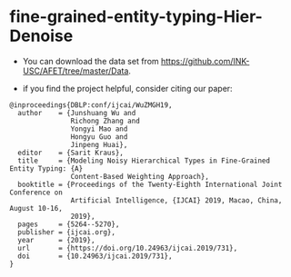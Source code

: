 # fine-grained-entity-typing-Hier-Denoise

- You can download the data set from https://github.com/INK-USC/AFET/tree/master/Data.

- if you find the project helpful, consider citing our paper:

```
@inproceedings{DBLP:conf/ijcai/WuZMGH19,
  author    = {Junshuang Wu and
               Richong Zhang and
               Yongyi Mao and
               Hongyu Guo and
               Jinpeng Huai},
  editor    = {Sarit Kraus},
  title     = {Modeling Noisy Hierarchical Types in Fine-Grained Entity Typing: {A}
               Content-Based Weighting Approach},
  booktitle = {Proceedings of the Twenty-Eighth International Joint Conference on
               Artificial Intelligence, {IJCAI} 2019, Macao, China, August 10-16,
               2019},
  pages     = {5264--5270},
  publisher = {ijcai.org},
  year      = {2019},
  url       = {https://doi.org/10.24963/ijcai.2019/731},
  doi       = {10.24963/ijcai.2019/731},
}
```

